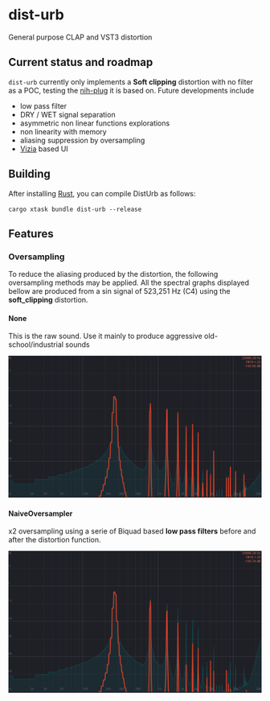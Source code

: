 # dist-urb

General purpose CLAP and VST3 distortion

## Current status and roadmap

`dist-urb` currently only implements a **Soft clipping** distortion with no filter as a POC, testing the [nih-plug](https://github.com/robbert-vdh/nih-plug/tree/master) it is based on. Future developments include

* low pass filter
* DRY / WET signal separation
* asymmetric non linear functions explorations
* non linearity with memory
* aliasing suppression by oversampling
* [Vizia](https://github.com/vizia/vizia) based UI


## Building

After installing [Rust](https://rustup.rs/), you can compile DistUrb as follows:

```shell
cargo xtask bundle dist-urb --release
```

## Features

### Oversampling

To reduce the aliasing produced by the distortion, the following oversampling methods may be applied. All the spectral graphs displayed bellow are produced from a sin signal of 523,251 Hz (C4) using the **soft_clipping** distortion.

#### None

This is the raw sound. Use it mainly to produce aggressive old-school/industrial sounds 

![](docs/imgs/soft_clip_no_oversampling.png)

#### NaiveOversampler

x2 oversampling using a serie of Biquad based **low pass filters** before and after the distortion function.

![](docs/imgs/soft_clip_naive_oversampling.png)